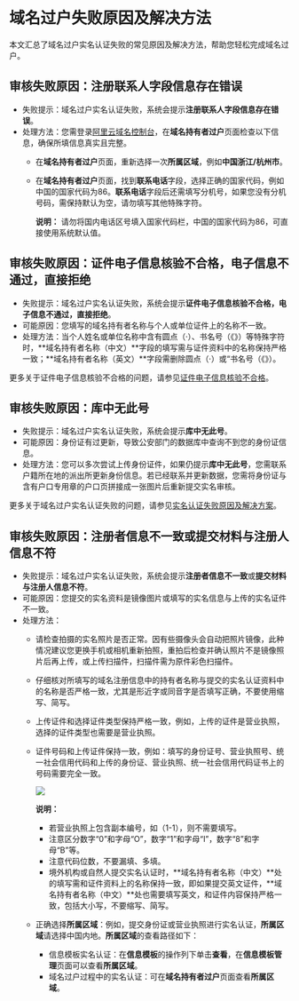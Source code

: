 # 域名过户失败原因及解决方法

本文汇总了域名过户实名认证失败的常见原因及解决方法，帮助您轻松完成域名过户。

## 审核失败原因：注册联系人字段信息存在错误

-   失败提示：域名过户实名认证失败，系统会提示**注册联系人字段信息存在错误**。
-   处理方法：您需登录[阿里云域名控制台](https://netcn.console.aliyun.com/core/domain/list)，在**域名持有者过户**页面检查以下信息，确保所填信息真实且完整。
    -   在**域名持有者过户**页面，重新选择一次**所属区域**，例如**中国浙江/杭州市**。
    -   在**域名持有者过户**页面，找到**联系电话**字段，选择正确的国家代码，例如中国的国家代码为86。**联系电话**字段后还需填写分机号，如果您没有分机号码，需保持默认为空，请勿填写其他特殊字符。

        **说明：** 请勿将国内电话区号填入国家代码栏，中国的国家代码为86，可直接使用系统默认值。


## 审核失败原因：证件电子信息核验不合格，电子信息不通过，直接拒绝

-   失败提示：域名过户实名认证失败，系统会提示**证件电子信息核验不合格，电子信息不通过，直接拒绝**。
-   可能原因：您填写的域名持有者名称与个人或单位证件上的名称不一致。
-   处理方法：当个人姓名或单位名称中含有圆点（·）、书名号（《》）等特殊字符时，**域名持有者名称（中文）**字段的填写需与证件资料中的名称保持严格一致；**域名持有者名称（英文）**字段需删除圆点（·）或“书名号（《》）。

更多关于证件电子信息核验不合格的问题，请参见[证件电子信息核验不合格](/cn.zh-CN/域名实名认证/实名认证失败原因及解决方案.mdsection_spz_gqk_5gb)。

## 审核失败原因：库中无此号

-   失败提示：域名过户实名认证失败，系统会提示**库中无此号**。
-   可能原因：身份证有过更新，导致公安部门的数据库中查询不到您的身份证信息。
-   处理方法：您可以多次尝试上传身份证件，如果仍提示**库中无此号**，您需联系户籍所在地的派出所更新身份信息。若已经联系并更新数据，您需将身份证与含有户口专用章的户口页拼接成一张图片后重新提交实名审核。

更多关于域名过户实名认证失败的问题，请参见[实名认证失败原因及解决方案](/cn.zh-CN/域名实名认证/实名认证失败原因及解决方案.md)。

## 审核失败原因：注册者信息不一致或提交材料与注册人信息不符

-   失败提示：域名过户实名认证失败，系统会提示**注册者信息不一致**或**提交材料与注册人信息不符**。
-   可能原因：您提交的实名资料是镜像图片或填写的实名信息与上传的实名证件不一致。
-   处理方法：
    -   请检查拍摄的实名照片是否正常。因有些摄像头会自动把照片镜像，此种情况建议您更换手机或相机重新拍照，重拍后检查并确认照片不是镜像照片后再上传，或上传扫描件，扫描件需为原件彩色扫描件。
    -   仔细核对所填写的域名注册信息中的持有者名称与提交的实名认证资料中的名称是否严格一致，尤其是形近字或同音字是否填写正确，不要使用缩写、简写。
    -   上传证件和选择证件类型保持严格一致，例如，上传的证件是营业执照，选择的证件类型也需要是营业执照。
    -   证件号码和上传证件保持一致，例如：填写的身份证号、营业执照号、统一社会信用代码和上传的身份证、营业执照、统一社会信用代码证书上的号码需要完全一致。

        ![](https://static-aliyun-doc.oss-accelerate.aliyuncs.com/assets/img/zh-CN/9243029951/p46412.png)

        **说明：**

        -   若营业执照上包含副本编号，如（1-1），则不需要填写。
        -   注意区分数字“0”和字母“O”，数字“1”和字母“I”，数字“8”和字母“B”等。
        -   注意代码位数，不要漏填、多填。
        -   境外机构或自然人提交实名认证时，**域名持有者名称（中文）**处的填写需和证件资料上的名称保持一致，即如果提交英文证件，**域名持有者名称（中文）**处也需要填写英文，和证件内容保持严格一致，包括大小写，不要缩写、简写。
    -   正确选择**所属区域**：例如，提交身份证或营业执照进行实名认证，**所属区域**请选择中国内地。**所属区域**的查看路径如下：
        -   信息模板实名认证：在**信息模板**的操作列下单击**查看**，在**信息模板管理**页面可以查看**所属区域**。
        -   域名过户过程中的实名认证：可在**域名持有者过户**页面查看**所属区域**。

